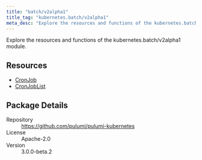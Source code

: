 ```yaml
---
title: "batch/v2alpha1"
title_tag: "kubernetes.batch/v2alpha1"
meta_desc: "Explore the resources and functions of the kubernetes.batch/v2alpha1 module."
---
```


<!-- WARNING: this file was generated by Pulumi Docs Generator. -->
<!-- Do not edit by hand unless you're certain you know what you are doing! -->

Explore the resources and functions of the kubernetes.batch/v2alpha1 module.

<h2 id="resources">Resources</h2>
<ul class="api">
    <li><a href="cronjob" title="CronJob"><span class="symbol resource"></span>CronJob</a></li>
    <li><a href="cronjoblist" title="CronJobList"><span class="symbol resource"></span>CronJobList</a></li>
</ul>

<h2 id="package-details">Package Details</h2>
<dl class="package-details">
	<dt>Repository</dt>
	<dd><a href="https://github.com/pulumi/pulumi-kubernetes">https://github.com/pulumi/pulumi-kubernetes</a></dd>
	<dt>License</dt>
	<dd>Apache-2.0</dd>
	<dt>Version</dt>
	<dd>3.0.0-beta.2</dd>
</dl>

